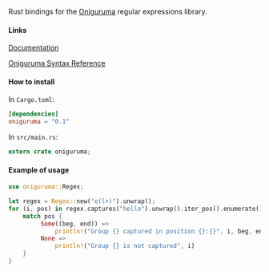 Rust bindings for the [Oniguruma](https://github.com/kkos/oniguruma)
regular expressions library.

#### Links

[Documentation](http://defuz.github.io/oniguruma/oniguruma/)

[Oniguruma Syntax Reference](https://github.com/kkos/oniguruma/blob/master/doc/RE)

#### How to install

In `Cargo.toml`:

```toml
[dependencies]
oniguruma = "0.1"
```

In `src/main.rs`:

```rust
extern crate oniguruma;
```

#### Example of usage

```rust
use oniguruma::Regex;

let regex = Regex::new("e(l+)").unwrap();
for (i, pos) in regex.captures("hello").unwrap().iter_pos().enumerate() {
    match pos {
         Some((beg, end)) =>
             println!("Group {} captured in position {}:{}", i, beg, end),
         None =>
             println!("Group {} is not captured", i)
    }
}
```
